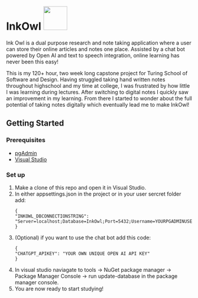 # InkOwl <img width="64" height="64" src="https://github.com/Eli-J-Paris/InkOwl/assets/130601227/c3eaf981-8a7d-4993-9ea5-d168bfe21437">
Ink Owl is a dual purpose research and note taking application where a user can store their online articles and notes one place. Assisted by a chat bot powered by Open AI and text to speech integration, online learning has never been this easy! 

This is my 120+ hour, two week long capstone project for Turing School of Software and Design. Having struggled taking hand written notes throughout highschool and my time at college, I was frustrated by how little I was learning during lectures. After switching to digital notes I quickly saw an improvement in my learning. From there I started to wonder about the full potential of taking notes digitally which eventually lead me to make InkOwl!

## Getting Started

### Prerequisites
* [pgAdmin](https://www.pgadmin.org/)
* [Visual Studio](https://visualstudio.microsoft.com/)

### Set up
1. Make a clone of this repo and open it in Visual Studio.
2. In either appsettings.json in the project or in your user sercret folder add:
   ```
   {
   "INKOWL_DBCONNECTIONSTRING": "Server=localhost;Database=InkOwl;Port=5432;Username=YOURPGADMINUSERNAME;Password=YOURPGADMINPASSWORD",
   }
   ```
3. (Optional) if you want to use the chat bot add this code:
    ```
   {
   "CHATGPT_APIKEY": "YOUR OWN UNIQUE OPEN AI API KEY"
   }
   ```
 4. In visual studio naviagate to tools -> NuGet package manager -> Package Manager Console -> run update-database in the package manager console.
 5. You are now ready to start studying!
